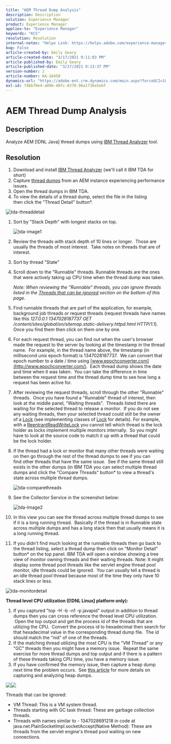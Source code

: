 ```yaml
---
title: "AEM Thread Dump Analysis"
description: Description
solution: Experience Manager
product: Experience Manager
applies-to: "Experience Manager"
keywords: "KCS"
resolution: Resolution
internal-notes: "Helpx Link: https://helpx.adobe.com/experience-manager/kb/thread-dump-analysis.html"
bug: False
article-created-by: Emily Geary
article-created-date: "3/17/2021 9:11:03 PM"
article-published-by: Emily Geary
article-published-date: "3/17/2021 9:13:37 PM"
version-number: 2
article-number: KA-16458
dynamics-url: "https://adobe-ent.crm.dynamics.com/main.aspx?forceUCI=1&pagetype=entityrecord&etn=knowledgearticle&id=e70a8345-6587-eb11-a812-000d3a593216"
exl-id: 74bb70e4-a09b-48fc-8378-96a1736e5ebf
---
```

# AEM Thread Dump Analysis

## Description

Analyze AEM [!DNL Java] thread dumps using [IBM Thread Analyzer](http://www.ibm.com/developerworks/community/groups/service/html/communityview?communityUuid=2245aa39-fa5c-4475-b891-14c205f7333c) tool.

## Resolution

1. Download and install [IBM Thread Analyzer](https://www.ibm.com/developerworks/community/groups/service/html/communityview?communityUuid=2245aa39-fa5c-4475-b891-14c205f7333c) (we'll call it IBM TDA for short)
1. Capture [thread dumps](https://helpx.adobe.com/experience-manager/kb/TakeThreadDump.html) from an AEM instance experiencing performance issues.
1. Open the thread dumps in IBM TDA.
1. To view the details of a thread dump, select the file in the listing then click the "Thread Detail" button\*.

![tda-threaddetail](https://helpx.adobe.com/content/dam/help/en/experience-manager/kb/thread-dump-analysis/_jcr_content/main-pars/image_1587732783/tda-threaddetail.png "tda-threaddetail")

1. Sort by "Stack Depth" with longest stacks on top.

   ![tda-image1](https://helpx.adobe.com/content/dam/help/en/experience-manager/kb/thread-dump-analysis/_jcr_content/main-pars/image/tda-image1.png)

1. Review the threads with stack depth of 10 lines or longer.  Those are usually the threads of most interest.  Take notes on threads that are of interest.
1. Sort by thread "State"
1. Scroll down to the "Runnable" threads. Runnable threads are the ones that were actively taking up CPU time when the thread dump was taken.

   *Note: When reviewing the "Runnable" threads, you can ignore threads listed in the [Threads that can be ignored](https://helpx.adobe.com/experience-manager/kb/thread-dump-analysis.html#ignorethreads) section on the bottom of this page.*

1. Find runnable threads that are part of the application, for example, background job threads or request threads (request threads have names like this *127.0.0.1 1347028187737 GET /content/sites/global/en/sitemap.static-delivery.httpd.html HTTP/1.1*). Once you find them then click on them one by one.

1. For each request thread, you can find out when the user's browser made the request to the server by looking at the timestamp in the thread name.  For example, in the thread name above, the timestamp (in millisecond unix epoch format) is 1347028187737.  We can convert that epoch number to a date / time using [www.epochconverter.com](http://www.epochconverter.com/).  Each thread dump shows the date and time when it was taken.  You can take the difference in time between the request time and the thread dump time to see how long a request has been active for.

1. After reviewing the request threads, scroll through the other "Runnable" threads.  Once you have found a "Runnable" thread of interest, then look at the middle panel, "Waiting threads".  Threads listed there are waiting for the selected thread to release a monitor.  If you do not see any waiting threads, then your selected thread could still be the owner of a [Lock](http://docs.oracle.com/javase/1.5.0/docs/api/java/util/concurrent/locks/Lock.html) (see implementing classes of [Lock](http://docs.oracle.com/javase/1.5.0/docs/api/java/util/concurrent/locks/Lock.html) for details). For example, with a [ReentrantReadWriteLock](http://docs.oracle.com/javase/1.5.0/docs/api/java/util/concurrent/locks/ReentrantReadWriteLock.html) you cannot tell which thread is the lock holder as locks implement multiple monitors internally.  So you might have to look at the source code to match it up with a thread that could be the lock holder.

1. If the thread had a lock or monitor that many other threads were waiting on then go through the rest of the thread dumps to see if you can find other threads that have the same issue.  See if the same thread still exists in the other dumps (in IBM TDA you can select multiple thread dumps and click the "Compare Threads" button\* to view a thread's state across multiple thread dumps.

   ![tda-comparethreads](https://helpx.adobe.com/content/dam/help/en/experience-manager/kb/thread-dump-analysis/_jcr_content/main-pars/image_1159496390/tda-comparethreads.png)

1. See the Collector Service in the screenshot below:

   ![tda-Image2](https://helpx.adobe.com/content/dam/help/en/experience-manager/kb/thread-dump-analysis/_jcr_content/main-pars/image_1730877898/tda-Image2.png)

1. In this view you can see the thread across multiple thread dumps to see if it is a long running thread.  Basically if the thread is in Runnable state across multiple dumps and has a long stack then that usually means it is a long running thread.

1. If you didn't find much looking at the runnable threads then go back to the thread listing, select a thread dump then click on "Monitor Detail" button\* on the top panel. IBM TDA will open a window showing a tree view of monitor owning threads and their waiting threads. Note: It might display some thread pool threads like the servlet engine thread pool monitor, idle threads could be ignored.  You can usually tell a thread is an idle thread pool thread because most of the time they only have 10 stack lines or less.

![tda-monitordetail](https://helpx.adobe.com/content/dam/help/en/experience-manager/kb/thread-dump-analysis/_jcr_content/main-pars/image_1106466084/tda-monitordetail.png)

<b>Thread level CPU utilization ([!DNL Linux] platform only):</b>

1. If you captured "top -H -b -n1 -p javapid" output in addition to thread dumps then you can cross reference the thread level CPU utilization.  Open the top output and get the process id of the threads that are utilizing the CPU.  Convert the process id to hexadecimal then search for that hexadecimal value in the corresponding thread dump file.  The id should match the "nid" of one of the threads.
1. If the matching thread utilizing the most CPU is the "VM Thread" or any "GC" threads then you might have a memory issue.  Repeat the same exercise for more thread dumps and top output and if there is a pattern of these threads taking CPU time, you have a memory issue.
1. If you have confirmed the memory issue, then capture a heap dump next time the problem occurs.  See [this article](https://helpx.adobe.com/experience-manager/kb/AnalyzeMemoryProblems.html) for more details on capturing and analyzing heap dumps.

![](https://helpx.adobe.com/libs/cq/ui/resources/0.gif)![](https://helpx.adobe.com/libs/cq/ui/resources/0.gif)

Threads that can be ignored:

- VM Thread: This is a VM system thread.
- Threads starting with GC task thread: These are garbage collection threads.
- Threads with names similar to - 1347028691218 in code at java.net.PlainSocketImpl.socketAccept(Native Method): These are threads from the servlet engine's thread pool waiting on new connections.
